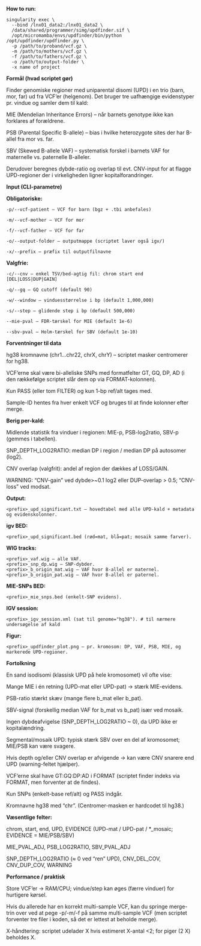 **How to run:**

```
singularity exec \
  --bind /lnx01_data2:/lnx01_data2 \
  /data/shared/programmer/simg/updfinder.sif \
  /opt/micromamba/envs/updfinder/bin/python /opt/updfinder/updfinder.py \
  -p /path/to/proband/vcf.gz \
  -m /path/to/mothers/vcf.gz \
  -f /path/to/fathers/vcf.gz \
  -o /path/to/output-folder \
  -x name of project
```


**Formål (hvad scriptet gør)**

Finder genomiske regioner med uniparental disomi (UPD) i en trio (barn, mor, far) ud fra VCF’er (helgenom). Det bruger tre uafhængige evidenstyper pr. vindue og samler dem til kald:

MIE (Mendelian Inheritance Errors) – når barnets genotype ikke kan forklares af forældrene.

PSB (Parental Specific B-allele) – bias i hvilke heterozygote sites der har B-allel fra mor vs. far.

SBV (Skewed B-allele VAF) – systematisk forskel i barnets VAF for maternelle vs. paternelle B-alleler.

Derudover beregnes dybde-ratio og overlap til evt. CNV-input for at flagge UPD-regioner der i virkeligheden ligner kopitalforandringer.

**Input (CLI-parametre)**

**Obligatoriske:**

```
-p/--vcf-patient – VCF for barn (bgz + .tbi anbefales)

-m/--vcf-mother – VCF for mor

-f/--vcf-father – VCF for far

-o/--output-folder – outputmappe (scriptet laver også igv/)

-x/--prefix – præfix til outputfilnavne
```

**Valgfrie:**
```
-c/--cnv – enkel TSV/bed-agtig fil: chrom start end [DEL|LOSS|DUP|GAIN]

-q/--gq – GQ cutoff (default 90)

-w/--window – vinduesstørrelse i bp (default 1,000,000)

-s/--step – glidende step i bp (default 500,000)

--mie-pval – FDR-tærskel for MIE (default 1e-6)

--sbv-pval – Holm-tærskel for SBV (default 1e-10)
```

**Forventninger til data**

hg38 kromnavne (chr1…chr22, chrX, chrY) – scriptet masker centromerer for hg38.

VCF’erne skal være bi-alleliske SNPs med formatfelter GT, GQ, DP, AD (i den rækkefølge scriptet slår dem op via FORMAT-kolonnen).

Kun PASS (eller tom FILTER) og kun 1-bp ref/alt tages med.

Sample-ID hentes fra hver enkelt VCF og bruges til at finde kolonner efter merge.




**Berig per-kald:**

Midlende statistik fra vinduer i regionen: MIE-p, PSB-log2ratio, SBV-p (gemmes i tabellen).

SNP_DEPTH_LOG2RATIO: median DP i region / median DP på autosomer (log2).

CNV overlap (valgfrit): andel af region der dækkes af LOSS/GAIN.

WARNING: “CNV-gain” ved dybde>~0.1 log2 eller DUP-overlap > 0.5; “CNV-loss” ved modsat.



**Output:**
```
<prefix>_upd_significant.txt – hovedtabel med alle UPD-kald + metadata og evidenskolonner.
```

**igv BED:**
```
<prefix>_upd_significant.bed (rød=mat, blå=pat; mosaik samme farver).
```


**WIG tracks:**
```
<prefix>_vaf.wig – alle VAF.
<prefix>_snp_dp.wig – SNP-dybder.
<prefix>_b_origin_mat.wig – VAF hvor B-allel er maternel.
<prefix>_b_origin_pat.wig – VAF hvor B-allel er paternel.
```

**MIE-SNPs BED:**
```
<prefix>_mie_snps.bed (enkelt-SNP evidens).
```

**IGV session:**
```
<prefix>_igv_session.xml (sat til genome="hg38"). # til nærmere undersøgelse af kald
```

**Figur:**
```
<prefix>_updfinder_plot.png – pr. kromosom: DP, VAF, PSB, MIE, og markerede UPD-regioner.
```



**Fortolkning**

En sand isodisomi (klassisk UPD på hele kromosomet) vil ofte vise:

Mange MIE i én retning (UPD-mat eller UPD-pat) → stærk MIE-evidens.

PSB-ratio stærkt skæv (mange flere b_mat eller b_pat).

SBV-signal (forskellig median VAF for b_mat vs b_pat) især ved mosaik.

Ingen dybdeafvigelse (SNP_DEPTH_LOG2RATIO ~ 0), da UPD ikke er kopitalændring.

Segmental/mosaik UPD: typisk stærk SBV over en del af kromosomet; MIE/PSB kan være svagere.

Hvis depth og/eller CNV overlap er afvigende → kan være CNV snarere end UPD (warning-feltet hjælper).

VCF’erne skal have GT:GQ:DP:AD i FORMAT (scriptet finder indeks via FORMAT, men forventer at de findes).

Kun SNPs (enkelt-base ref/alt) og PASS indgår.

Kromnavne hg38 med “chr”. (Centromer-masken er hardcodet til hg38.)




**Væsentlige felter:**

chrom, start, end, UPD, EVIDENCE (UPD-mat / UPD-pat / *_mosaic; EVIDENCE = MIE/PSB/SBV)

MIE_PVAL_ADJ, PSB_LOG2RATIO, SBV_PVAL_ADJ

SNP_DEPTH_LOG2RATIO (≈ 0 ved “ren” UPD), CNV_DEL_COV, CNV_DUP_COV, WARNING


**Performance / praktisk**

Store VCF’er → RAM/CPU; vindue/step kan øges (færre vinduer) for hurtigere kørsel.

Hvis du allerede har en korrekt multi-sample VCF, kan du springe merge-trin over ved at pege -p/-m/-f på samme multi-sample VCF (men scriptet forventer tre filer i koden, så det er lettest at beholde merge).

X-håndtering: scriptet udelader X hvis estimeret X-antal <2; for piger (2 X) beholdes X.
